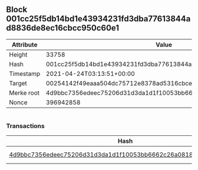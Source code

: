 ## Block 001cc25f5db14bd1e43934231fd3dba77613844ad8836de8ec16cbcc950c60e1

Attribute | Value
--- | ---
Height | 33758
Hash | 001cc25f5db14bd1e43934231fd3dba77613844ad8836de8ec16cbcc950c60e1
Timestamp | 2021-04-24T03:13:51+00:00
Target | 00254142f49eaaa504dc75712e8378ad5316cbcead634704b3734b6271167cc4
Merke root | 4d9bbc7356edeec75206d31d3da1d1f10053bb6662c26a0818d30f11da0a11bf
Nonce | 396942858

```

```

### Transactions

Hash | Amount
--- | ---
[4d9bbc7356edeec75206d31d3da1d1f10053bb6662c26a0818d30f11da0a11bf](4d9bbc7356edeec75206d31d3da1d1f10053bb6662c26a0818d30f11da0a11bf.md) | 10.00000000 SKEPTI 
